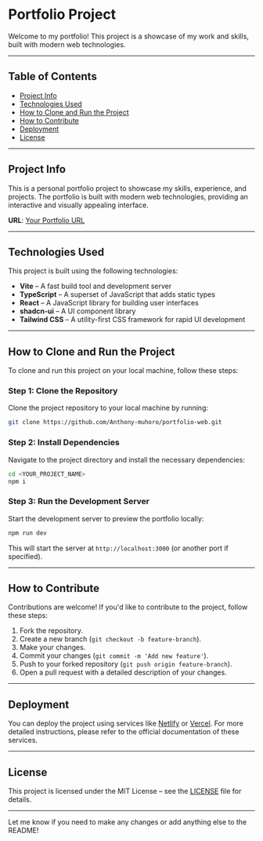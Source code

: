 
# Portfolio Project

Welcome to my portfolio! This project is a showcase of my work and skills, built with modern web technologies.

---

## Table of Contents

- [Project Info](#project-info)
- [Technologies Used](#technologies-used)
- [How to Clone and Run the Project](#how-to-clone-and-run-the-project)
- [How to Contribute](#how-to-contribute)
- [Deployment](#deployment)
- [License](#license)

---

## Project Info

This is a personal portfolio project to showcase my skills, experience, and projects. The portfolio is built with modern web technologies, providing an interactive and visually appealing interface.

**URL**: [Your Portfolio URL](<YOUR_PROJECT_URL>)

---

## Technologies Used

This project is built using the following technologies:

- **Vite** – A fast build tool and development server
- **TypeScript** – A superset of JavaScript that adds static types
- **React** – A JavaScript library for building user interfaces
- **shadcn-ui** – A UI component library
- **Tailwind CSS** – A utility-first CSS framework for rapid UI development

---

## How to Clone and Run the Project

To clone and run this project on your local machine, follow these steps:

### Step 1: Clone the Repository

Clone the project repository to your local machine by running:

```bash
git clone https://github.com/Anthony-muhoro/portfolio-web.git
```


### Step 2: Install Dependencies

Navigate to the project directory and install the necessary dependencies:

```bash
cd <YOUR_PROJECT_NAME>
npm i
```

### Step 3: Run the Development Server

Start the development server to preview the portfolio locally:

```bash
npm run dev
```

This will start the server at `http://localhost:3000` (or another port if specified).

---

## How to Contribute

Contributions are welcome! If you'd like to contribute to the project, follow these steps:

1. Fork the repository.
2. Create a new branch (`git checkout -b feature-branch`).
3. Make your changes.
4. Commit your changes (`git commit -m 'Add new feature'`).
5. Push to your forked repository (`git push origin feature-branch`).
6. Open a pull request with a detailed description of your changes.

---

## Deployment

You can deploy the project using services like [Netlify](https://www.netlify.com/) or [Vercel](https://vercel.com/). For more detailed instructions, please refer to the official documentation of these services.

---

## License

This project is licensed under the MIT License – see the [LICENSE](LICENSE) file for details.

---

Let me know if you need to make any changes or add anything else to the README!
